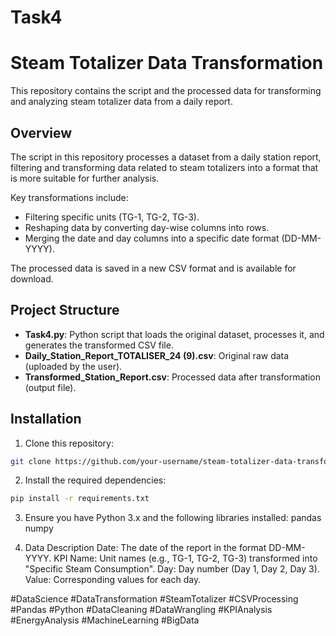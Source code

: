# Task4
# Steam Totalizer Data Transformation

This repository contains the script and the processed data for transforming and analyzing steam totalizer data from a daily report.

## Overview

The script in this repository processes a dataset from a daily station report, filtering and transforming data related to steam totalizers into a format that is more suitable for further analysis.

Key transformations include:
- Filtering specific units (TG-1, TG-2, TG-3).
- Reshaping data by converting day-wise columns into rows.
- Merging the date and day columns into a specific date format (DD-MM-YYYY).

The processed data is saved in a new CSV format and is available for download.

## Project Structure

- **Task4.py**: Python script that loads the original dataset, processes it, and generates the transformed CSV file.
- **Daily_Station_Report_TOTALISER_24 (9).csv**: Original raw data (uploaded by the user).
- **Transformed_Station_Report.csv**: Processed data after transformation (output file).

## Installation

1. Clone this repository:
```bash
git clone https://github.com/your-username/steam-totalizer-data-transformation.git
```

2. Install the required dependencies:
```bash
pip install -r requirements.txt
```

3. Ensure you have Python 3.x and the following libraries installed:
pandas
numpy

4. Data Description
Date: The date of the report in the format DD-MM-YYYY.
KPI Name: Unit names (e.g., TG-1, TG-2, TG-3) transformed into "Specific Steam Consumption".
Day: Day number (Day 1, Day 2, Day 3).
Value: Corresponding values for each day.


#DataScience #DataTransformation #SteamTotalizer #CSVProcessing #Pandas #Python #DataCleaning #DataWrangling #KPIAnalysis #EnergyAnalysis #MachineLearning #BigData
